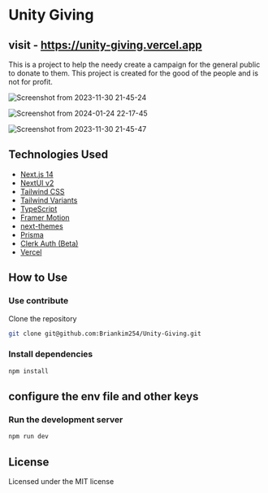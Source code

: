 # Unity Giving

## visit - https://unity-giving.vercel.app


This is a project to help the needy create a campaign for the general public to donate to them. This project is created for the good of the people and is not for profit.

![Screenshot from 2023-11-30 21-45-24](https://github.com/Briankim254/Unity-Giving/assets/91450029/53b263a3-fb9b-4a57-b313-90c49dc2c79d)

![Screenshot from 2024-01-24 22-17-45](https://github.com/Briankim254/Unity-Giving/assets/91450029/8a41d399-be2f-4fdb-be29-c4bdbf0ad06c)

![Screenshot from 2023-11-30 21-45-47](https://github.com/Briankim254/Unity-Giving/assets/91450029/5417174f-8f10-45e5-965e-97975d0be9e1)


## Technologies Used

- [Next.js 14](https://nextjs.org/docs/getting-started)
- [NextUI v2](https://nextui.org/)
- [Tailwind CSS](https://tailwindcss.com/)
- [Tailwind Variants](https://tailwind-variants.org)
- [TypeScript](https://www.typescriptlang.org/)
- [Framer Motion](https://www.framer.com/motion/)
- [next-themes](https://github.com/pacocoursey/next-themes)
- [Prisma](https://www.prisma.io/)
- [Clerk Auth (Beta)](https://clerk.com/)
- [Vercel](https://vercel.com/)

## How to Use

### Use contribute

Clone the repository


```bash
git clone git@github.com:Briankim254/Unity-Giving.git
```

### Install dependencies

```bash
npm install
```

## configure the env file and other keys

### Run the development server

```bash
npm run dev
```

## License

Licensed under the MIT license
